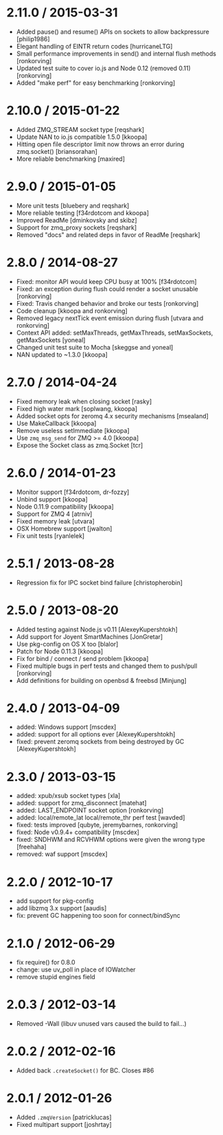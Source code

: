 2.11.0 / 2015-03-31
===================

  * Added pause() and resume() APIs on sockets to allow backpressure [philip1986]
  * Elegant handling of EINTR return codes [hurricaneLTG]
  * Small performance improvements in send() and internal flush methods [ronkorving]
  * Updated test suite to cover io.js and Node 0.12 (removed 0.11) [ronkorving]
  * Added "make perf" for easy benchmarking [ronkorving]

2.10.0 / 2015-01-22
===================

  * Added ZMQ_STREAM socket type [reqshark]
  * Update NAN to io.js compatible 1.5.0 [kkoopa]
  * Hitting open file descriptor limit now throws an error during zmq.socket() [briansorahan]
  * More reliable benchmarking [maxired]

2.9.0 / 2015-01-05
==================

  * More unit tests [bluebery and reqshark]
  * More reliable testing [f34rdotcom and kkoopa]
  * Improved ReadMe [dminkovsky and skibz]
  * Support for zmq_proxy sockets [reqshark]
  * Removed "docs" and related deps in favor of ReadMe [reqshark]

2.8.0 / 2014-08-27
==================

  * Fixed: monitor API would keep CPU busy at 100% [f34rdotcom]
  * Fixed: an exception during flush could render a socket unusable [ronkorving]
  * Fixed: Travis changed behavior and broke our tests [ronkorving]
  * Code cleanup [kkoopa and ronkorving]
  * Removed legacy nextTick event emission during flush [utvara and ronkorving]
  * Context API added: setMaxThreads, getMaxThreads, setMaxSockets, getMaxSockets [yoneal]
  * Changed unit test suite to Mocha [skeggse and yoneal]
  * NAN updated to ~1.3.0 [kkoopa]

2.7.0 / 2014-04-24
==================

  * Fixed memory leak when closing socket [rasky]
  * Fixed high water mark [soplwang, kkoopa]
  * Added socket opts for zeromq 4.x security mechanisms [msealand]
  * Use MakeCallback [kkoopa]
  * Remove useless setImmediate [kkoopa]
  * Use `zmq_msg_send` for ZMQ >= 4.0 [kkoopa]
  * Expose the Socket class as zmq.Socket [tcr]

2.6.0 / 2014-01-23
==================

  * Monitor support [f34rdotcom, dr-fozzy]
  * Unbind support [kkoopa]
  * Node 0.11.9 compatibility [kkoopa]
  * Support for ZMQ 4 [atrniv]
  * Fixed memory leak [utvara]
  * OSX Homebrew support [jwalton]
  * Fix unit tests [ryanlelek]

2.5.1 / 2013-08-28
==================

  * Regression fix for IPC socket bind failure [christopherobin]

2.5.0 / 2013-08-20
==================

  * Added testing against Node.js v0.11 [AlexeyKupershtokh]
  * Add support for Joyent SmartMachines [JonGretar]
  * Use pkg-config on OS X too [blalor]
  * Patch for Node 0.11.3 [kkoopa]
  * Fix for bind / connect / send problem [kkoopa]
  * Fixed multiple bugs in perf tests and changed them to push/pull [ronkorving]
  * Add definitions for building on openbsd & freebsd [Minjung]

2.4.0 / 2013-04-09
==================

  * added: Windows support [mscdex]
  * added: support for all options ever [AlexeyKupershtokh]
  * fixed: prevent zeromq sockets from being destroyed by GC [AlexeyKupershtokh]

2.3.0 / 2013-03-15
==================

  * added: xpub/xsub socket types [xla]
  * added: support for zmq_disconnect [matehat]
  * added: LAST_ENDPOINT socket option [ronkorving]
  * added: local/remote_lat local/remote_thr perf test [wavded]
  * fixed: tests improved [qubyte, jeremybarnes, ronkorving]
  * fixed: Node v0.9.4+ compatibility [mscdex]
  * fixed: SNDHWM and RCVHWM options were given the wrong type [freehaha]
  * removed: waf support [mscdex]

2.2.0 / 2012-10-17
==================

  * add support for pkg-config
  * add libzmq 3.x support [aaudis]
  * fix: prevent GC happening too soon for connect/bindSync

2.1.0 / 2012-06-29
==================

  * fix require() for 0.8.0
  * change: use uv_poll in place of IOWatcher
  * remove stupid engines field

2.0.3 / 2012-03-14
==================

  * Removed -Wall (libuv unused vars caused the build to fail...)

2.0.2 / 2012-02-16
==================

  * Added back `.createSocket()` for BC. Closes #86

2.0.1 / 2012-01-26
==================

  * Added `.zmqVersion` [patricklucas]
  * Fixed multipart support [joshrtay]
